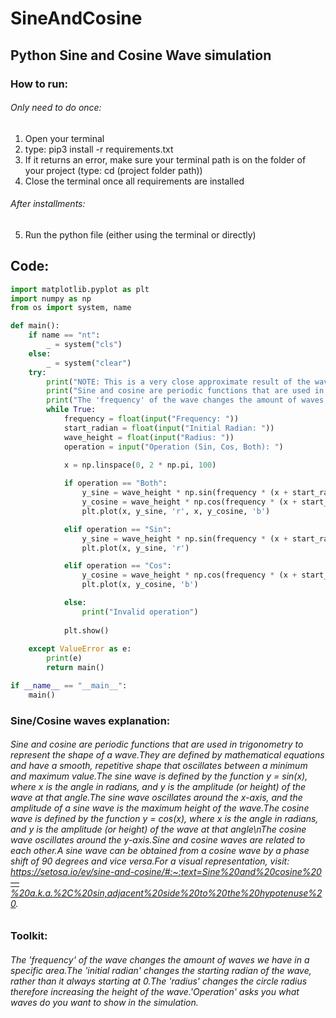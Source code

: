 # SineAndCosine
## Python Sine and Cosine Wave simulation
### How to run:
###### Only need to do once:
1) Open your terminal
2) type: pip3 install -r requirements.txt
3) If it returns an error, make sure your terminal path is on the folder of your project (type: cd (project folder path))
4) Close the terminal once all requirements are installed
###### After installments:
5) Run the python file (either using the terminal or directly)

## Code:
```py
import matplotlib.pyplot as plt
import numpy as np
from os import system, name

def main():
    if name == "nt":
        _ = system("cls")
    else:
        _ = system("clear")
    try:
        print("NOTE: This is a very close approximate result of the waves. Accuracy may vary.\n")
        print("Sine and cosine are periodic functions that are used in trigonometry to represent the shape of a wave.\nThey are defined by mathematical equations and have a smooth, repetitive shape that oscillates between a minimum and maximum value.\nThe sine wave is defined by the function y = sin(x), where x is the angle in radians, and y is the amplitude (or height) of the wave at that angle.\nThe sine wave oscillates around the x-axis, and the amplitude of a sine wave is the maximum height of the wave.\nThe cosine wave is defined by the function y = cos(x), where x is the angle in radians, and y is the amplitude (or height) of the wave at that angle\nThe cosine wave oscillates around the y-axis.\nSine and cosine waves are related to each other.\nA sine wave can be obtained from a cosine wave by a phase shift of 90 degrees and vice versa.\nFor a visual representation, visit: https://setosa.io/ev/sine-and-cosine/#:~:text=Sine%20and%20cosine%20—%20a.k.a.%2C%20sin,adjacent%20side%20to%20the%20hypotenuse%20. \n")
        print("The 'frequency' of the wave changes the amount of waves we have in a specific area.\nThe 'initial radian' changes the starting radian of the wave, rather than it always starting at 0.\nThe 'radius' changes the circle radius therefore increasing the height of the wave.\n'Operation' asks you what waves do you want to show in the simulation.\n")
        while True:
            frequency = float(input("Frequency: "))
            start_radian = float(input("Initial Radian: "))
            wave_height = float(input("Radius: "))
            operation = input("Operation (Sin, Cos, Both): ")
            
            x = np.linspace(0, 2 * np.pi, 100)

            if operation == "Both":
                y_sine = wave_height * np.sin(frequency * (x + start_radian))
                y_cosine = wave_height * np.cos(frequency * (x + start_radian))
                plt.plot(x, y_sine, 'r', x, y_cosine, 'b')

            elif operation == "Sin":
                y_sine = wave_height * np.sin(frequency * (x + start_radian))
                plt.plot(x, y_sine, 'r')

            elif operation == "Cos":
                y_cosine = wave_height * np.cos(frequency * (x + start_radian))
                plt.plot(x, y_cosine, 'b')

            else:
                print("Invalid operation")
            
            plt.show()
            
    except ValueError as e:
        print(e)
        return main()

if __name__ == "__main__":
    main()
```

### Sine/Cosine waves explanation:

###### Sine and cosine are periodic functions that are used in trigonometry to represent the shape of a wave.They are defined by mathematical equations and have a smooth, repetitive shape that oscillates between a minimum and maximum value.The sine wave is defined by the function y = sin(x), where x is the angle in radians, and y is the amplitude (or height) of the wave at that angle.The sine wave oscillates around the x-axis, and the amplitude of a sine wave is the maximum height of the wave.The cosine wave is defined by the function y = cos(x), where x is the angle in radians, and y is the amplitude (or height) of the wave at that angle\nThe cosine wave oscillates around the y-axis.Sine and cosine waves are related to each other.A sine wave can be obtained from a cosine wave by a phase shift of 90 degrees and vice versa.For a visual representation, visit: https://setosa.io/ev/sine-and-cosine/#:~:text=Sine%20and%20cosine%20—%20a.k.a.%2C%20sin,adjacent%20side%20to%20the%20hypotenuse%20.

### Toolkit:
###### The 'frequency' of the wave changes the amount of waves we have in a specific area.The 'initial radian' changes the starting radian of the wave, rather than it always starting at 0.The 'radius' changes the circle radius therefore increasing the height of the wave.'Operation' asks you what waves do you want to show in the simulation.
